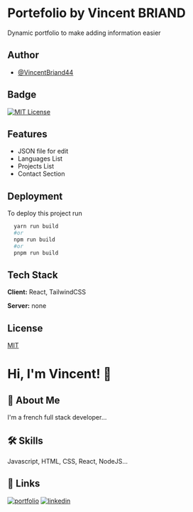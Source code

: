 # Portefolio by Vincent BRIAND

Dynamic portfolio to make adding information easier

## Author

- [@VincentBriand44](https://www.github.com/VincentBriand44)

## Badge

[![MIT License](https://img.shields.io/badge/License-MIT-green.svg)](https://choosealicense.com/licenses/mit/)

## Features

- JSON file for edit
- Languages List
- Projects List
- Contact Section

## Deployment

To deploy this project run

```bash
  yarn run build
  #or
  npm run build
  #or
  pnpm run build
```

## Tech Stack

**Client:** React, TailwindCSS

**Server:** none

## License

[MIT](https://choosealicense.com/licenses/mit/)

# Hi, I'm Vincent! 👋

## 🚀 About Me

I'm a french full stack developer...

## 🛠 Skills

Javascript, HTML, CSS, React, NodeJS...

## 🔗 Links

[![portfolio](https://img.shields.io/badge/my_portfolio-000?style=for-the-badge&logo=ko-fi&logoColor=white)](https://vincentbriand44.github.com/)
[![linkedin](https://img.shields.io/badge/linkedin-0A66C2?style=for-the-badge&logo=linkedin&logoColor=white)](https://www.linkedin.com/in/vincent-briand44)
